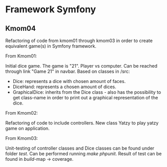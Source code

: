Framework Symfony
==========

Kmom04
-------------

Refactoring of code from kmom01 through kmom03 in order
to create equivalent game(s) in Symfony framework.

From Kmom01:

Initial dice game. The game is "21". Player vs computer. Can be reached
through link "Game 21" in navbar. Based on classes in /src:
- Dice: represents a dice with chosen amount of faces.
- DiceHand: represents a chosen amount of dices.
- GraphicalDice: inherits from the Dice class - also has the
    possibility to get class-name in order to print out
    a graphical representation of the dice.

From Kmom02:

Refactoring of code to include controllers.
New class Yatzy to play yatzy game on application.


From Kmom03:

Unit-testing of controller classes and Dice classes
can be found under folder *test*. Can be performed running
*make phpunit*. Result of test can be found in *build*-map -> coverage.
